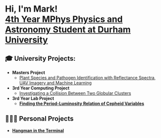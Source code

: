 <h1>Hi, I'm Mark! <br/><a href="https://www.linkedin.com/in/mark-ryan-43223029a/">4th Year MPhys Physics and Astronomy Student at Durham University</a>
<h2>🎓 University Projects:</h2>

- <b>Masters Project</b>
  - [Plant Species and Pathogen Identification with Reflectance Spectra, UAV Imagery and Machine Learning](https://github.com/Mkryo77/masters_project)
- <b>3rd Year Computing Project</b>
  - [Investigating a Collision Between Two Globular Clusters]() <b>
- <b>3rd Year Lab Project</b>
  - [Finding the Period-Luminosity Relation of Cepheid Variables]()

<h2>👨🏻‍💻 Personal Projects</h2>

- [Hangman in the Terminal]()

<!--
**Mkryo77/Mkryo77** is a ✨ _special_ ✨ repository because its `README.md` (this file) appears on your GitHub profile.

Here are some ideas to get you started:

- 🔭 I’m currently working on ...
- 🌱 I’m currently learning ...
- 👯 I’m looking to collaborate on ...
- 🤔 I’m looking for help with ...
- 💬 Ask me about ...
- 📫 How to reach me: ...
- 😄 Pronouns: ...
- ⚡ Fun fact: ...
-->
